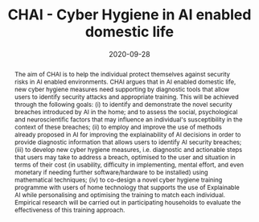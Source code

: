 ---
title: "CHAI - Cyber Hygiene in AI enabled domestic life"
abstract: "The aim of CHAI is to help the individual protect themselves against security risks in AI enabled environments. CHAI argues that in AI enabled domestic life, new cyber hygiene measures need supporting by diagnostic tools that allow users to identify security attacks and appropriate training. This will be achieved through the following goals: (i) to identify and demonstrate the novel security breaches introduced by AI in the home; and to assess the social, psychological and neuroscientific factors that may influence an individual's susceptibility in the context of these breaches; (ii) to employ and improve the use of methods already proposed in AI for improving the explainability of AI decisions in order to provide diagnostic information that allows users to identify AI security breaches; (iii) to develop new cyber hygiene measures, i.e. diagnostic and actionable steps that users may take to address a breach, optimised to the user and situation in terms of their cost (in usability, difficulty in implementing, mental effort, and even monetary if needing further software/hardware to be installed) using mathematical techniques; (iv) to co-design a novel cyber hygiene training programme with users of home technology that supports the use of Explainable AI while personalising and optimising the training to match each individual. Empirical research will be carried out in participating households to evaluate the effectiveness of this training approach."
collection: projects
permalink: /project/chai
date: 2020-09-28
citation: '<b>Role</b>: co.I., University of Greenwich.<br>
<b>Research topics:</b> Smart-home security, AI attacks. <br>
<b>Team members:</b> Dr Hsueh-Ju Chen, Prof George Loukas (PI).<br> 
<b>Funder:</b> <a href = "https://www.ukri.org/councils/epsrc/">Engineering and Physical Sciences Research Council</a> as part of the <a href = "https://gow.epsrc.ukri.org/NGBOViewPanel.aspx?PanelId=1-7RZQS3">Security for all in an AI enabled society</a> panel with EPSRC references EP/T026812/1, EP/T026596/1, EP/T026707/1, EP/T026820/1.<br>
The project coordinator, Professor Loukas, summarises CHAI <a href="https://www.youtube.com/watch?v=DgP9gzkLmys">here</a>, as well as a related TedX <a href="https://www.youtube.com/watch?v=pb1A5w4f3PA">talk</a>.<br>
<i class="fas fa-fw fa-link zoom" aria-hidden="true"></i><a href = "https://project-chai.org">project website</a>
<i class="fas fa-fw fa-link zoom" aria-hidden="true"></i><a href = "https://gow.epsrc.ukri.org/NGBOViewGrant.aspx?GrantRef=EP/T026812/1">EPSRC GoW</a>'
---